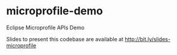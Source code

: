 # microprofile-demo
Eclipse Microprofile APIs Demo

Slides to present this codebase are available at <http://bit.ly/slides-microprofile>
